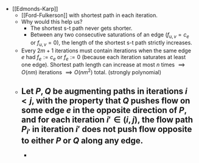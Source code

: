 - [[Edmonds-Karp]]
	- [[Ford-Fulkerson]] with shortest path in each iteration.
	- Why would this help us?
		- The shortest s-t path never gets shorter.
		- Between any two consecutive saturations of an edge ($f_{u,v} = c_e$ or $f_{u,v} = 0$), the length of the shortest s-t path strictly increases.
	- Every $2m+1$ iterations must contain iterations when the same edge $e$ had $f_e := c_e$ or $f_e := 0$ (because each iteration saturates at least one edge). Shortest path length can increase at most $n$ times $\implies O(nm)$ iterations $\implies O(nm^2)$ total. (strongly polynomial)
	- Let $P,Q$ be augmenting paths in iterations $i < j$, with the property that $Q$ pushes flow on some edge $e$ in the opposite direction of $P$, and for each iteration $i' \in (i,j)$, the flow path $P_{i'}$ in iteration $i'$ does not push flow opposite to either $P$ or $Q$ along any edge.
		-
		-